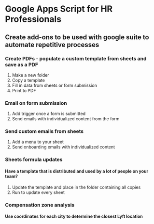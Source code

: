# Google Apps Script for HR Professionals
## Create add-ons to be used with google suite to automate repetitive processes

                  
### Create PDFs - populate a custom template from sheets and save as a PDF
1. Make a new folder 
2. Copy a template
3. Fill in data from sheets or form submission
4. Print to PDF

### Email on form submission
1. Add trigger once a form is submitted
2. Send emails with individualized content from the form

### Send custom emails from sheets
1. Add a menu to your sheet
2. Send onboarding emails with individualized content

### Sheets formula updates
#### Have a template that is distributed and used by a lot of people on your team?
1. Update the template and place in the folder containing all copies
2. Run to update every sheet

### Compensation zone analysis
#### Use coordinates for each city to determine the closest Lyft location


